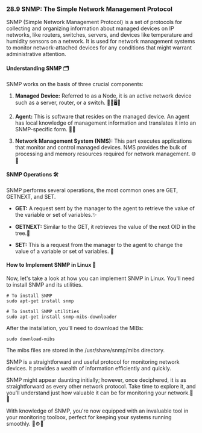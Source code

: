 ### 28.9 SNMP: The Simple Network Management Protocol

SNMP (Simple Network Management Protocol) is a set of protocols for collecting and organizing information about managed devices on IP networks, like routers, switches, servers, and devices like temperature and humidity sensors on a network. It is used for network management systems to monitor network-attached devices for any conditions that might warrant administrative attention.

#### Understanding SNMP 🗂️

SNMP works on the basis of three crucial components:

1. **Managed Device:** Referred to as a Node, it is an active network device such as a server, router, or a switch. 👩‍💻🖥️🔄

2. **Agent:** This is software that resides on the managed device. An agent has local knowledge of management information and translates it into an SNMP-specific form. 🕵️‍♂️

3. **Network Management System (NMS):** This part executes applications that monitor and control managed devices. NMS provides the bulk of processing and memory resources required for network management. 🌐🔄

#### SNMP Operations 🛠️

SNMP performs several operations, the most common ones are GET, GETNEXT, and SET.

- **GET:**  A request sent by the manager to the agent to retrieve the value of the variable or set of variables.✨

- **GETNEXT:** Similar to the GET, it retrieves the value of the next OID in the tree.🌳

- **SET:** This is a request from the manager to the agent to change the value of a variable or set of variables. 🔄

#### How to Implement SNMP in Linux 🐧

Now, let's take a look at how you can implement SNMP in Linux. You'll need to install SNMP and its utilities.

```shell
# To install SNMP
sudo apt-get install snmp 

# To install SNMP utilities  
sudo apt-get install snmp-mibs-downloader
```

After the installation, you'll need to download the MIBs:

```shell
sudo download-mibs
```

The mibs files are stored in the /usr/share/snmp/mibs directory.

SNMP is a straightforward and useful protocol for monitoring network devices. It provides a wealth of information efficiently and quickly.

SNMP might appear daunting initially; however, once deciphered, it is as straightforward as every other network protocol. Take time to explore it, and you'll understand just how valuable it can be for monitoring your network.👀🌟

With knowledge of SNMP, you're now equipped with an invaluable tool in your monitoring toolbox, perfect for keeping your systems running smoothly. 🔧⚙️🚀